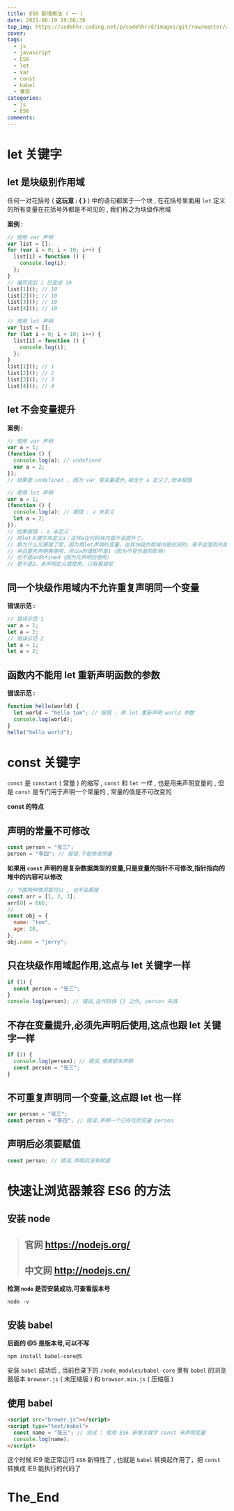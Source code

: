 ```yaml
---
title: ES6 新增用法 ( 一 )
date: 2021-06-19 19:06:39
top_img: https://codehhr.coding.net/p/codehhr/d/images/git/raw/master/csslayouts/sunrise.jpg
cover:
tags:
  - js
  - javascript
  - ES6
  - let
  - var
  - const
  - babel
  - 兼容
categories:
  - js
  - ES6
comments:
---
```


# let 关键字

## let 是块级别作用域

任何一对花括号 ( **这玩意 : { }** ) 中的语句都属于一个块 , 在花括号里面用 `let` 定义的所有变量在花括号外都是不可见的 , 我们称之为块级作用域

**案例 :**

```js
// 使用 var 声明
var list = [];
for (var i = 0; i < 10; i++) {
  list[i] = function () {
    console.log(i);
  };
}
// 遍历完后 i 已变成 10
list[1](); // 10
list[2](); // 10
list[3](); // 10
list[4](); // 10

// 使用 let 声明
var list = [];
for (let i = 0; i < 10; i++) {
  list[i] = function () {
    console.log(i);
  };
}
list[1](); // 1
list[2](); // 2
list[3](); // 3
list[4](); // 4
```

## let 不会变量提升

**案例 :**

```js
// 使用 var 声明
var a = 1;
(function () {
  console.log(a); // undefined
  var a = 2;
});
// 结果是 undefined , 因为 var 使变量提升,相当于 a 定义了,但未赋值

// 使用 let 声明
var a = 1;
(function () {
  console.log(a); // 报错 : a 未定义
  let a = 2;
});
// 结果报错 : a 未定义
// 用let关键字来定义a；这样a在代码块内就不会提升了。
// 那为什么又报错了呢，因为用let声明的变量，在其块级作用域内是封闭的，是不会受到外面的全局变量a影响的，
// 并且要先声明再使用，所以a的值即不是1（因为不受外面的影响）
// 也不是undefined（因为先声明后使用）
// 更不是2，未声明定义就使用，只有报错啦
```

## 同一个块级作用域内不允许重复声明同一个变量

**错误示范 :**

```js
// 错误示范 1
var a = 1;
let a = 2;
// 错误示范 2
let a = 1;
let a = 2;
```

## 函数内不能用 let 重新声明函数的参数

**错误示范 :**

```js
function hello(world) {
  let world = "hello tom"; // 报错 : 用 let 重新声明 world 参数
  console.log(world);
}
hello("hello world");
```

# const 关键字

`const` 是 `constant` ( 常量 ) 的缩写 , `const` 和 `let` 一样 , 也是用来声明变量的 , 但是 `const` 是专门用于声明一个常量的 , 常量的值是不可改变的

**const 的特点**

## 声明的常量不可修改

```js
const person = "张三";
person = "李四"; // 报错,不能修改常量
```

**如果用 `const` 声明的是复杂数据类型的变量,只是变量的指针不可修改,指针指向的堆中的内容可以修改**

```js
// 下面两种情况就可以 , 也不会报错
const arr = [1, 2, 3];
arr[0] = 666;
//
const obj = {
  name: "tom",
  age: 20,
};
obj.name = "jerry";
```

## 只在块级作用域起作用,这点与 let 关键字一样

```js
if (1) {
  const person = "张三";
}
console.log(person); // 错误,在代码快 {} 之外, person 失效
```

## 不存在变量提升,必须先声明后使用,这点也跟 let 关键字一样

```js
if (1) {
  console.log(person); // 错误,使用前未声明
  const person = "张三";
}
```

## 不可重复声明同一个变量,这点跟 let 也一样

```js
var person = "张三";
const person = "李四"; // 错误,声明一个已存在的变量 person
```

## 声明后必须要赋值

```js
const person; // 错误,声明后没有赋值
```

# 快速让浏览器兼容 ES6 的方法

## 安装 node

> ## 官网 https://nodejs.org/
>
> ## 中文网 http://nodejs.cn/

**检测 `node` 是否安装成功,可查看版本号**

```shell
node -v
```

## 安装 babel

**后面的 @5 是版本号,可以不写**

```shell
npm install babel-core@5
```

安装 `babel` 成功后 , 当前目录下的 `/node_modules/babel-core` 里有 `babel` 的浏览器版本 `browser.js` ( 未压缩版 ) 和 `browser.min.js` ( 压缩版 )

## 使用 babel

```html
<script src="brower.js"></script>
<script type="text/babel">
  const name = "张三"; // 测试 : 使用 ES6 新增关键字 const 来声明变量
  console.log(name);
</script>
```

这个时候 IE9 能正常运行 `ES6` 新特性了 , 也就是 `babel` 转换起作用了，把 `const` 转换成 IE9 能执行的代码了

# The_End
